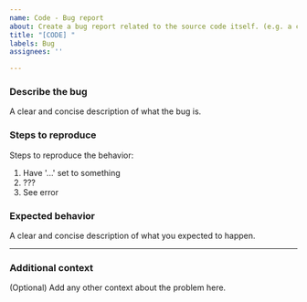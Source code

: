 ```yaml
---
name: Code - Bug report
about: Create a bug report related to the source code itself. (e.g. a compile error)
title: "[CODE] "
labels: Bug
assignees: ''

---
```


### Describe the bug
A clear and concise description of what the bug is.

### Steps to reproduce
Steps to reproduce the behavior:
1. Have '...' set to something
2. ???
3. See error

### Expected behavior
A clear and concise description of what you expected to happen.

---

### Additional context
(Optional) Add any other context about the problem here.
